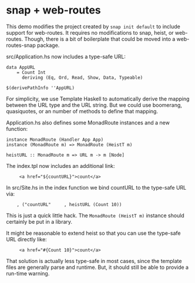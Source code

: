 snap + web-routes
=================

This demo modifies the project created by `snap init default` to include support for web-routes. It requires no modifications to snap, heist, or web-routes. Though, there is a bit of boilerplate that could be moved into a web-routes-snap package.

src/Application.hs now includes a type-safe URL:

    data AppURL
        = Count Int
          deriving (Eq, Ord, Read, Show, Data, Typeable)
    
    $(derivePathInfo ''AppURL)

For simplicity, we use Template Haskell to automatically derive the mapping between the URL type and the URL string. But we could use boomerang, quasiquotes, or an number of methods to define that mapping.

Application.hs also defines some MonadRoute instances and a new function:

    instance MonadRoute (Handler App App)
    instance (MonadRoute m) => MonadRoute (HeistT m)

    heistURL :: MonadRoute m => URL m -> m [Node]

The index.tpl now includes an additional link:

         <a href="${countURL}">count</a>

In src/Site.hs in the index function we bind countURL to the type-safe URL via:

        , ("countURL"     , heistURL (Count 10))

This is just a quick little hack. The `MonadRoute (HeistT m)` instance should certainly be put in a library. 

It might be reasonable to extend heist so that you can use the type-safe URL directly like:


         <a href="#{Count 10}">count</a>

That solution is actually less type-safe in most cases, since the template files are generally parse and runtime. But, it should still be able to provide a run-time warning.
